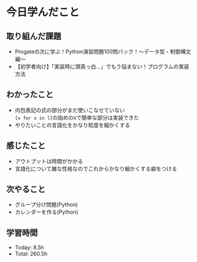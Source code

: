 # 今日学んだこと
## 取り組んだ課題
- Progateの次に学ぶ！Python演習問題100問パック！〜データ型・制御構文編〜
- 【初学者向け】「実装時に頭真っ白…」でもう悩まない！プログラムの実装方法
## わかったこと
- 内包表記の式の部分がまだ使いこなせていない<br>
`[x for x in l]`の始めのxで簡単な部分は実装できた
- やりたいことの言語化をかなり粒度を細かくする
## 感じたこと
- アウトプットは時間がかかる
- 言語化について雑な性格なのでこれからかなり細かくする癖をつける
## 次やること
- グループ分け問題(Python)
- カレンダーを作る(Python)
## 学習時間
- Today: 8.5h
- Total: 260.5h